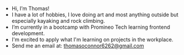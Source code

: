 - Hi, I’m Thomas!
- I have a lot of hobbies, I love doing art and most anything outside but especially kayaking and rock climbing.
- I’m currently in a bootcamp with Promineo Tech learning frontend development.
- I'm excited to apply what I'm learning on projects in the workplace.
- Send me an email at: thomasoconnor6262@gmail.com

<!---
thomaso6/thomaso6 is a ✨ special ✨ repository because its `README.md` (this file) appears on your GitHub profile.
You can click the Preview link to take a look at your changes.
--->

